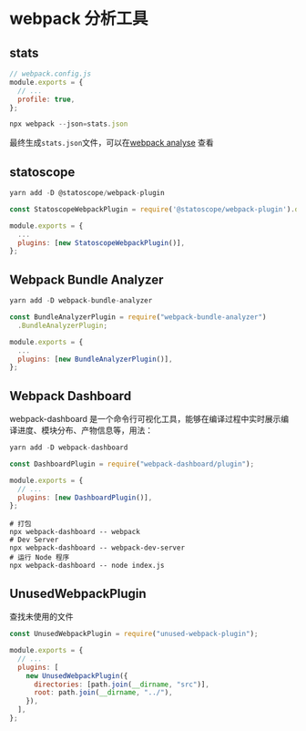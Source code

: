 # webpack 分析工具

## stats

```js
// webpack.config.js
module.exports = {
  // ...
  profile: true,
};
```

```js
npx webpack --json=stats.json
```

最终生成`stats.json`文件，可以在[webpack analyse](https://webpack.github.io/analyse/) 查看

## statoscope

```js
yarn add -D @statoscope/webpack-plugin
```

```js
const StatoscopeWebpackPlugin = require('@statoscope/webpack-plugin').default;

module.exports = {
  ...
  plugins: [new StatoscopeWebpackPlugin()],
};
```

## Webpack Bundle Analyzer

```js
yarn add -D webpack-bundle-analyzer
```

```js
const BundleAnalyzerPlugin = require("webpack-bundle-analyzer")
  .BundleAnalyzerPlugin;

module.exports = {
  ...
  plugins: [new BundleAnalyzerPlugin()],
};
```

## Webpack Dashboard

webpack-dashboard 是一个命令行可视化工具，能够在编译过程中实时展示编译进度、模块分布、产物信息等，用法：

```js
yarn add -D webpack-dashboard
```

```js
const DashboardPlugin = require("webpack-dashboard/plugin");

module.exports = {
  // ...
  plugins: [new DashboardPlugin()],
};
```

```shell
# 打包
npx webpack-dashboard -- webpack
# Dev Server
npx webpack-dashboard -- webpack-dev-server
# 运行 Node 程序
npx webpack-dashboard -- node index.js
```

## UnusedWebpackPlugin

查找未使用的文件

```js
const UnusedWebpackPlugin = require("unused-webpack-plugin");

module.exports = {
  // ...
  plugins: [
    new UnusedWebpackPlugin({
      directories: [path.join(__dirname, "src")],
      root: path.join(__dirname, "../"),
    }),
  ],
};
```
